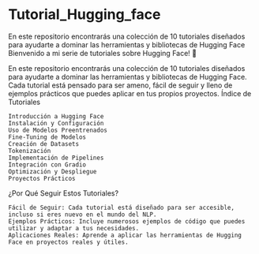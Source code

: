 # Tutorial_Hugging_face
En este repositorio encontrarás una colección de 10 tutoriales diseñados para ayudarte a dominar las herramientas y bibliotecas de Hugging Face
Bienvenido a mi serie de tutoriales sobre Hugging Face! 🚀

En este repositorio encontrarás una colección de 10 tutoriales diseñados para ayudarte a dominar las herramientas y bibliotecas de Hugging Face. Cada tutorial está pensado para ser ameno, fácil de seguir y lleno de ejemplos prácticos que puedes aplicar en tus propios proyectos.
Índice de Tutoriales

    Introducción a Hugging Face
    Instalación y Configuración
    Uso de Modelos Preentrenados
    Fine-Tuning de Modelos
    Creación de Datasets
    Tokenización
    Implementación de Pipelines
    Integración con Gradio
    Optimización y Despliegue
    Proyectos Prácticos

¿Por Qué Seguir Estos Tutoriales?

    Fácil de Seguir: Cada tutorial está diseñado para ser accesible, incluso si eres nuevo en el mundo del NLP.
    Ejemplos Prácticos: Incluye numerosos ejemplos de código que puedes utilizar y adaptar a tus necesidades.
    Aplicaciones Reales: Aprende a aplicar las herramientas de Hugging Face en proyectos reales y útiles.
